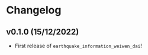 # Changelog

<!--next-version-placeholder-->

## v0.1.0 (15/12/2022)

- First release of `earthquake_information_weiwen_dai`!